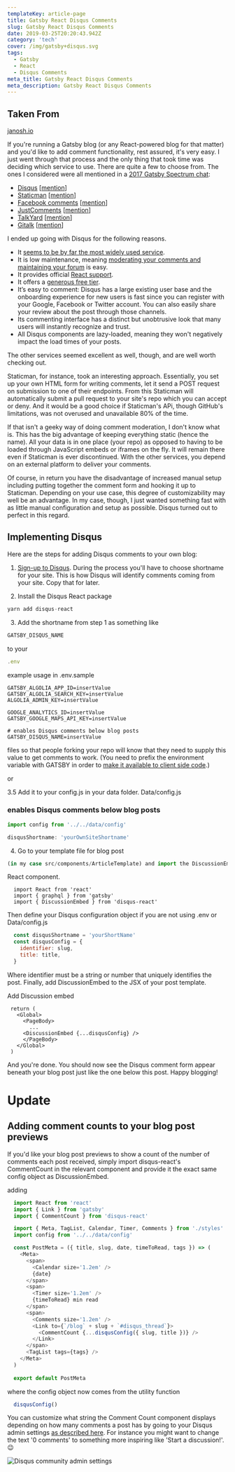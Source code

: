 ```yaml
---
templateKey: article-page
title: Gatsby React Disqus Comments
slug: Gatsby React Disqus Comments
date: 2019-03-25T20:20:43.942Z
category: 'tech'
cover: /img/gatsby+disqus.svg
tags:
  - Gatsby 
  - React
  - Disqus Comments
meta_title: Gatsby React Disqus Comments
meta_description: Gatsby React Disqus Comments
---
```


## Taken From

[janosh.io](https://janosh.io/blog/disqus-comments)


If you're running a Gatsby blog (or any React-powered blog for that matter) and you'd like to add comment functionality, rest assured, it's very easy. I just went through that process and the only thing that took time was deciding which service to use. There are quite a few to choose from. The ones I considered were all mentioned in a [2017 Gatsby Spectrum chat](https://spectrum.chat/gatsby-js/general/whats-the-best-way-to-make-commenting-system~0c7e3f0f-8737-4948-9c52-0d20dfe37a05?m=MTUxNjM2MjE1NTY1MA==):

- [Disqus](https://disqus.com) [[mention](https://spectrum.chat/gatsby-js/general/whats-the-best-way-to-make-commenting-system~0c7e3f0f-8737-4948-9c52-0d20dfe37a05?m=MTUxMTIzMDE0NjY2MQ==)]
- [Staticman](https://staticman.net) [[mention](https://spectrum.chat/gatsby-js/general/whats-the-best-way-to-make-commenting-system~0c7e3f0f-8737-4948-9c52-0d20dfe37a05?m=MTUzNDkxODUxMDk4OA==)]
- [Facebook comments](https://www.npmjs.com/package/react-facebook) [[mention](https://spectrum.chat/gatsby-js/general/whats-the-best-way-to-make-commenting-system~0c7e3f0f-8737-4948-9c52-0d20dfe37a05?m=MTU0MTEwNTQyNDI1MA==)]
- [JustComments](https://just-comments.com) [[mention](https://spectrum.chat/gatsby-js/general/whats-the-best-way-to-make-commenting-system~0c7e3f0f-8737-4948-9c52-0d20dfe37a05?m=MTU0MTQ0MzcxMTgxMQ==)]
- [TalkYard](https://www.talkyard.io) [[mention](https://spectrum.chat/gatsby-js/general/whats-the-best-way-to-make-commenting-system~0c7e3f0f-8737-4948-9c52-0d20dfe37a05?m=MTUxNjMzMzM5MTU5NA==)]
- [Gitalk](https://gitalk.github.io) [[mention](https://github.com/gatsbyjs/gatsby/issues/12209#issuecomment-471165136)]

I ended up going with Disqus for the following reasons.

- It [seems to be by far the most widely used service](https://www.datanyze.com/market-share/comment-systems/disqus-market-share).
- It is low maintenance, meaning [moderating your comments and maintaining your forum](https://help.disqus.com/moderation/moderating-101) is easy.
- It provides official [React support](https://github.com/disqus/disqus-react).
- It offers a [generous free tier](https://disqus.com/pricing).
- It’s easy to comment: Disqus has a large existing user base and the onboarding experience for new users is fast since you can register with your Google, Facebook or Twitter account. You can also easily share your review about the post through those channels.
- Its commenting interface has a distinct but unobtrusive look that many users will instantly recognize and trust.
- All Disqus components are lazy-loaded, meaning they won't negatively impact the load times of your posts.

The other services seemed excellent as well, though, and are well worth checking out. 

Staticman, for instance, took an interesting approach. Essentially, you set up your own HTML form for writing comments, let it send a POST request on submission to one of their endpoints. From this Staticman will automatically submit a pull request to your site's repo which you can accept or deny. 
And it would be a good choice if Staticman's APi, though GitHub's limitations, was not overused and unavailable 80% of the time.

If that isn't a geeky way of doing comment moderation, I don't know what is. This has the big advantage of keeping everything static (hence the name). All your data is in one place (your repo) as opposed to having to be loaded through JavaScript embeds or iframes on the fly. It will remain there even if Staticman is ever discontinued. With the other services, you depend on an external platform to deliver your comments.

Of course, in return you have the disadvantage of increased manual setup including putting together the comment form and hooking it up to Staticman. Depending on your use case, this degree of customizability may well be an advantage. In my case, though, I just wanted something fast with as little manual configuration and setup as possible. Disqus turned out to perfect in this regard.

## Implementing Disqus

Here are the steps for adding Disqus comments to your own blog:

1. [Sign-up to Disqus](https://disqus.com/profile/signup). During the process you'll have to choose shortname for your site. This is how Disqus will identify comments coming from your site. Copy that for later.

2. Install the Disqus React package

```js
yarn add disqus-react
```

3. Add the shortname from step 1 as something like

```js
GATSBY_DISQUS_NAME
```

to your

```js
.env
```

example usage in .env.sample

```env
GATSBY_ALGOLIA_APP_ID=insertValue
GATSBY_ALGOLIA_SEARCH_KEY=insertValue
ALGOLIA_ADMIN_KEY=insertValue

GOOGLE_ANALYTICS_ID=insertValue
GATSBY_GOOGLE_MAPS_API_KEY=insertValue

# enables Disqus comments below blog posts
GATSBY_DISQUS_NAME=insertValue
```

files so that people forking your repo will know that they need to supply this value to get comments to work. (You need to prefix the environment variable with GATSBY in order to [make it available to client side code](https://www.gatsbyjs.org/docs/environment-variables/#client-side-javascript).)

or

3.5 Add it to your config.js in your data folder.
   Data/config.js

### enables Disqus comments below blog posts

```js
import config from '../../data/config'
```

```js
disqusShortname: 'yourOwnSiteShortname'
```

4. Go to your template file for blog post 

```js
(in my case src/components/ArticleTemplate) and import the DiscussionEmbed
```

React component.

```js{4}:title=src/components/ArticleTemplate
  import React from 'react'
  import { graphql } from 'gatsby'
  import { DiscussionEmbed } from 'disqus-react'
```

Then define your Disqus configuration object if you are not using .env or Data/config.js

```js
  const disqusShortname = 'yourShortName'
  const disqusConfig = {
    identifier: slug,
    title: title,
  }
```

Where identifier must be a string or number that uniquely identifies the post. Finally, add DiscussionEmbed to the JSX of your post template.

Add Discussion embed

 ```js{6}:title=src/components/ArticleTemplate
  return (
    <Global>
      <PageBody>
        ...
      <DiscussionEmbed {...disqusConfig} />
      </PageBody>
    </Global>
  )  
```

And you're done. You should now see the Disqus comment form appear beneath your blog post just like the one below this post. Happy blogging!

# Update

## Adding comment counts to your blog post previews

If you'd like your blog post previews to show a count of the number of comments each post received, simply import disqus-react's CommentCount in the relevant component and provide it the exact same config object as DiscussionEmbed.

adding

```js{6,23-25}:title=data/config.js
  import React from 'react'
  import { Link } from 'gatsby'
  import { CommentCount } from 'disqus-react'

  import { Meta, TagList, Calendar, Timer, Comments } from './styles'
  import config from '../../data/config'

  const PostMeta = ({ title, slug, date, timeToRead, tags }) => (
    <Meta>
      <span>
        <Calendar size='1.2em' />
        {date}
      </span>
      <span>
        <Timer size='1.2em' />
        {timeToRead} min read
      </span>
      <span>
        <Comments size='1.2em' />
        <Link to={`/blog` + slug + `#disqus_thread`}>
          <CommentCount {...disqusConfig({ slug, title })} />
        </Link>
      </span>
      <TagList tags={tags} />
    </Meta>
  )
  
  export default PostMeta
```

where the config object now comes from the utility function 

```js
  disqusConfig()
```

You can customize what string the Comment Count component displays depending on how many comments a post has by going to your Disqus admin settings [as described here](https://help.disqus.com/installation/customizing-comment-count-link-text). For instance you might want to change the text '0 comments' to something more inspiring like 'Start a discussion!'. :wink:

![Disqus community admin settings](/img/disqus-community-admin-settings.png)
